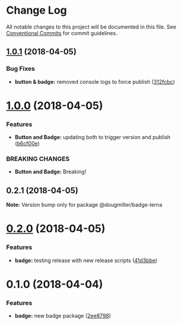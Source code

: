 # Change Log

All notable changes to this project will be documented in this file.
See [Conventional Commits](https://conventionalcommits.org) for commit guidelines.

<a name="1.0.1"></a>
## [1.0.1](https://github.com/dmiller9911/lerna-poc/compare/@dougmiller/badge-lerna@1.0.0...@dougmiller/badge-lerna@1.0.1) (2018-04-05)


### Bug Fixes

* **button & badge:** removed console logs to force publish ([312fcbc](https://github.com/dmiller9911/lerna-poc/commit/312fcbc))




<a name="1.0.0"></a>
# [1.0.0](https://github.com/dmiller9911/lerna-poc/compare/@dougmiller/badge-lerna@0.2.1...@dougmiller/badge-lerna@1.0.0) (2018-04-05)


### Features

* **Button and Badge:** updating both to trigger version and publish ([b6cf00e](https://github.com/dmiller9911/lerna-poc/commit/b6cf00e))


### BREAKING CHANGES

* **Button and Badge:** Breaking!




<a name="0.2.1"></a>
## 0.2.1 (2018-04-05)




**Note:** Version bump only for package @dougmiller/badge-lerna

<a name="0.2.0"></a>
# [0.2.0](https://github.com/dmiller9911/lerna-poc/compare/@dougmiller/badge-lerna@0.1.0...@dougmiller/badge-lerna@0.2.0) (2018-04-05)


### Features

* **badge:** testing release with new release scripts ([41d3bbe](https://github.com/dmiller9911/lerna-poc/commit/41d3bbe))




<a name="0.1.0"></a>
# 0.1.0 (2018-04-04)


### Features

* **badge:** new badge package ([2ee8798](https://github.com/dmiller9911/lerna-poc/commit/2ee8798))
